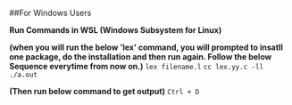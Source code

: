 ##For Windows Users

**Run Commands in WSL (Windows Subsystem for Linux)**


**(when you will run the below 'lex' command, you will prompted to insatll one package, do the installation and then run again. Follow the below Sequence everytime from now on.)**
```lex filename.l```
```cc lex.yy.c -ll```
```./a.out```



**(Then run below command to get output)**
```Ctrl + D```

